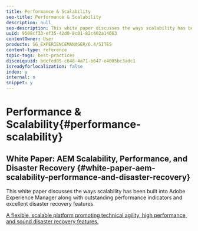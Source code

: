 ```yaml
---
title: Performance & Scalability
seo-title: Performance & Scalability
description: null
seo-description: This white paper discusses the ways scalability has been built into AEM along with performance indicators and disaster recovery features.  
uuid: 9508cf33-ef35-42d0-8c01-82c402a14663
contentOwner: User
products: SG_EXPERIENCEMANAGER/6.4/SITES
content-type: reference
topic-tags: best-practices
discoiquuid: bdcfed05-c648-4a71-b647-e4005bc3adc1
isreadyforlocalization: false
index: y
internal: n
snippet: y
---
```


# Performance & Scalability{#performance-scalability}

## White Paper: AEM Scalability, Performance, and Disaster Recovery {#white-paper-aem-scalability-performance-and-disaster-recovery}

This white paper discusses the ways scalability has been built into Adobe Experience Manager along with outstanding performance indicators and excellent disaster recovery features. 

[A flexible, scalable platform promoting technical agility, high performance, and sound disaster recovery features.](assets/aem_scalability_whitepaperfinal-06122015je.pdf)

